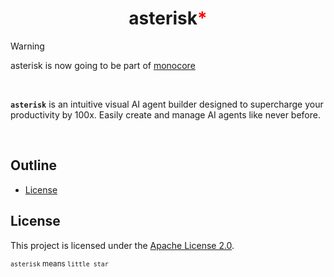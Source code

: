 <div align="center">
  <!-- <a href="https://github.com/appcypher/asterisk" target="_blank">
    <img src="https://raw.githubusercontent.com/appcypher/asterisk/main/assets/a_logo.png" alt="asterisk Logo" width="100"></img>
  </a> -->

  <h1 align="center">asterisk<span style="font-size: 1em; color: red;">*</span></h1>

  <!-- <p>
    <a href="https://crates.io/crates/asterisk">
      <img src="https://img.shields.io/crates/v/asterisk?label=crates" alt="Crate">
    </a>
    <a href="https://codecov.io/gh/appcypher/asterisk">
      <img src="https://codecov.io/gh/appcypher/asterisk/branch/main/graph/badge.svg?token=SOMETOKEN" alt="Code Coverage"/>
    </a>
    <a href="https://github.com/appcypher/asterisk/actions?query=">
      <img src="https://github.com/appcypher/asterisk/actions/workflows/tests_and_checks.yml/badge.svg" alt="Build Status">
    </a>
    <a href="https://github.com/appcypher/asterisk/blob/main/LICENSE">
      <img src="https://img.shields.io/badge/License-Apache%202.0-blue.svg" alt="License">
    </a>
    <a href="https://docs.rs/asterisk">
      <img src="https://img.shields.io/static/v1?label=Docs&message=docs.rs&color=blue" alt="Docs">
    </a>
  </p> -->
</div>


> [!WARNING]
> asterisk is now going to be part of [monocore](https://github.com/appcypher/monocore)

</br>

**`asterisk`** is an intuitive visual AI agent builder designed to supercharge your productivity by 100x. Easily create and manage AI agents like never before.

</br>

## Outline

- [License](#license)

## License

This project is licensed under the [Apache License 2.0](./LICENSE).

<sub>`asterisk` means `little star`</sub>
